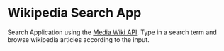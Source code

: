 # Wikipedia Search App

Search Application using the [Media Wiki API](https://www.mediawiki.org/wiki/API:Main_page/de). Type in a search term and browse wikipedia articles according to the input.

